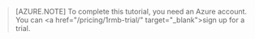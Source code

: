 
> [AZURE.NOTE]
> To complete this tutorial, you need an Azure account. You can <a <!-- deleted by customization href="/pricing/member-offers/msdn-benefits-details/" target="_blank">activate your MSDN subscriber benefits</a> or <a --> href="/pricing/1rmb-trial/" target="_blank">sign up for a trial</a>.
